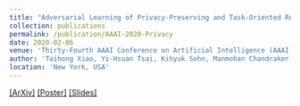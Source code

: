```yaml
---
title: "Adversarial Learning of Privacy-Preserving and Task-Oriented Representations"
collection: publications
permalink: /publication/AAAI-2020-Privacy
date: 2020-02-06
venue: 'Thirty-Fourth AAAI Conference on Artificial Intelligence (AAAI) <b><span style="color:red">Spotlight</span></b>'
author: 'Taihong Xiao, Yi-Hsuan Tsai, Kihyuk Sohn, Manmohan Chandraker, Ming-Hsuan Yang'
location: 'New York, USA'
---
```


[[ArXiv]](https://arxiv.org/abs/1911.10143)
[[Poster]](https://prinsphield.github.io/AAAI-2020-privacy/poster-1790.pdf)
[[Slides]](https://prinsphield.github.io/AAAI-2020-privacy/slides.pdf)


